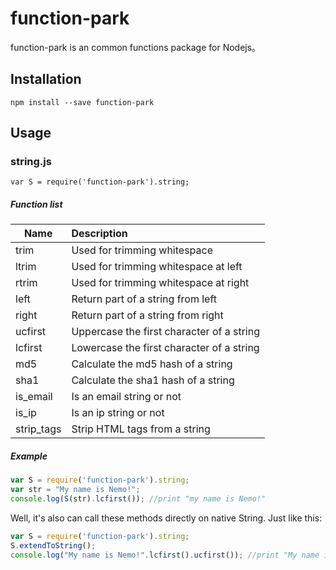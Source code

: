 function-park
=====

function-park is an common functions package for Nodejs。

## Installation

	npm install --save function-park

## Usage

### string.js

	var S = require('function-park').string;
	
##### Function list

| Name        | Description     |
| ----------- |:--------------- |
| trim        | Used for trimming whitespace |
| ltrim       | Used for trimming whitespace at left |
| rtrim       | Used for trimming whitespace at right |
| left        | Return part of a string from left |
| right       | Return part of a string from right |
| ucfirst     | Uppercase the first character of a string |
| lcfirst     | Lowercase the first character of a string |
| md5         | Calculate the md5 hash of a string |
| sha1        | Calculate the sha1 hash of a string |
| is_email    | Is an email string or not |
| is_ip       | Is an ip string or not |
| strip_tags  | Strip HTML tags from a string |

##### Example

```javascript
var S = require('function-park').string;
var str = "My name is Nemo!";
console.log(S(str).lcfirst()); //print "my name is Nemo!"
```

Well, it's also can call these methods directly on native String. Just like this:

```javascript
var S = require('function-park').string;
S.extendToString();
console.log("My name is Nemo!".lcfirst().ucfirst()); //print "My name is Nemo!"
```


